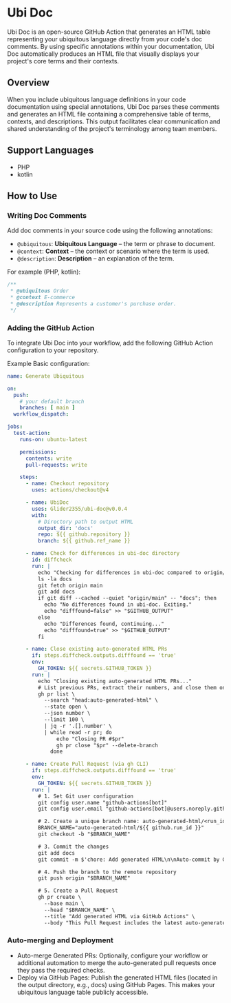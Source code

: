 # Ubi Doc

Ubi Doc is an open-source GitHub Action that generates an HTML table representing your ubiquitous language directly from your code's doc comments. By using specific annotations within your documentation, Ubi Doc automatically produces an HTML file that visually displays your project's core terms and their contexts.

## Overview

When you include ubiquitous language definitions in your code documentation using special annotations, Ubi Doc parses these comments and generates an HTML file containing a comprehensive table of terms, contexts, and descriptions. This output facilitates clear communication and shared understanding of the project's terminology among team members.

## Support Languages
- PHP
- kotlin

## How to Use

### Writing Doc Comments

Add doc comments in your source code using the following annotations:

- `@ubiquitous`: **Ubiquitous Language** – the term or phrase to document.
- `@context`: **Context** – the context or scenario where the term is used.
- `@description`: **Description** – an explanation of the term.

For example (PHP, kotlin):

```php
/**
 * @ubiquitous Order
 * @context E-commerce
 * @description Represents a customer's purchase order.
 */
```

### Adding the GitHub Action

To integrate Ubi Doc into your workflow, add the following GitHub Action configuration to your repository.

Example Basic configuration: 

```yml
name: Generate Ubiquitous

on:
  push:
    # your default branch
    branches: [ main ]
  workflow_dispatch:

jobs:
  test-action:
    runs-on: ubuntu-latest

    permissions:
      contents: write
      pull-requests: write

    steps:
      - name: Checkout repository
        uses: actions/checkout@v4

      - name: UbiDoc
        uses: Glider2355/ubi-doc@v0.0.4
        with:
          # Directory path to output HTML
          output_dir: 'docs'
          repo: ${{ github.repository }}
          branch: ${{ github.ref_name }}

      - name: Check for differences in ubi-doc directory
        id: diffcheck
        run: |
          echo "Checking for differences in ubi-doc compared to origin/main..."
          ls -la docs
          git fetch origin main
          git add docs
          if git diff --cached --quiet "origin/main" -- "docs"; then
            echo "No differences found in ubi-doc. Exiting."
            echo "difffound=false" >> "$GITHUB_OUTPUT"
          else
            echo "Differences found, continuing..."
            echo "difffound=true" >> "$GITHUB_OUTPUT"
          fi

      - name: Close existing auto-generated HTML PRs
        if: steps.diffcheck.outputs.difffound == 'true'
        env:
          GH_TOKEN: ${{ secrets.GITHUB_TOKEN }}
        run: |
          echo "Closing existing auto-generated HTML PRs..."
          # List previous PRs, extract their numbers, and close them one by one
          gh pr list \
            --search "head:auto-generated-html" \
            --state open \
            --json number \
            --limit 100 \
            | jq -r '.[].number' \
            | while read -r pr; do
                echo "Closing PR #$pr"
                gh pr close "$pr" --delete-branch
              done

      - name: Create Pull Request (via gh CLI)
        if: steps.diffcheck.outputs.difffound == 'true'
        env:
          GH_TOKEN: ${{ secrets.GITHUB_TOKEN }}
        run: |
          # 1. Set Git user configuration
          git config user.name "github-actions[bot]"
          git config user.email "github-actions[bot]@users.noreply.github.com"

          # 2. Create a unique branch name: auto-generated-html/<run_id>
          BRANCH_NAME="auto-generated-html/${{ github.run_id }}"
          git checkout -b "$BRANCH_NAME"

          # 3. Commit the changes
          git add docs
          git commit -m $'chore: Add generated HTML\n\nAuto-commit by GitHub Actions.'

          # 4. Push the branch to the remote repository
          git push origin "$BRANCH_NAME"

          # 5. Create a Pull Request
          gh pr create \
            --base main \
            --head "$BRANCH_NAME" \
            --title "Add generated HTML via GitHub Actions" \
            --body "This Pull Request includes the latest auto-generated HTML files."
```

### Auto-merging and Deployment
- Auto-merge Generated PRs: Optionally, configure your workflow or additional automation to merge the auto-generated pull requests once they pass the required checks.
- Deploy via GitHub Pages: Publish the generated HTML files (located in the output directory, e.g., docs) using GitHub Pages. This makes your ubiquitous language table publicly accessible.